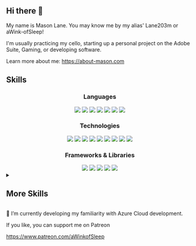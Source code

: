 ## Hi there 👋


My name is Mason Lane. You may know me by my alias' Lane203m or aWink-ofSleep! 
 
I'm usually practicing my cello, starting up a personal project on the Adobe Suite, Gaming, or developing software. 

Learn more about me: https://about-mason.com




## Skills

<div align="center">
  <h3>Languages</h2>
</div>
<div align="center">
     <img src="https://img.shields.io/badge/c%23-%23239120.svg?style=for-the-badge&logo=c-sharp&logoColor=white" > 
     <img src="https://img.shields.io/badge/css3-%231572B6.svg?style=for-the-badge&logo=css3&logoColor=white" > 
     <img src="https://img.shields.io/badge/typescript-%23007ACC.svg?style=for-the-badge&logo=typescript&logoColor=white" > 
     <img src="https://img.shields.io/badge/javascript-%23323330.svg?style=for-the-badge&logo=javascript&logoColor=%23F7DF1E" > 
     <img src="https://img.shields.io/badge/html5-%23E34F26.svg?style=for-the-badge&logo=html5&logoColor=white" > 
     <img src="https://img.shields.io/badge/yaml-%23ffffff.svg?style=for-the-badge&logo=yaml&logoColor=151515" > 
     <img src="https://img.shields.io/badge/jquery-%230769AD.svg?style=for-the-badge&logo=jquery&logoColor=white" >
</div>

<div align="center">
  <h3>Technologies</h2>
</div>
<div align="center">
     <img src="https://img.shields.io/badge/mysql-%2300f.svg?style=for-the-badge&logo=mysql&logoColor=white" > 
     <img src="https://img.shields.io/badge/Microsoft%20SQL%20Server-CC2927?style=for-the-badge&logo=microsoft%20sql%20server&logoColor=white" > 
     <img src="https://img.shields.io/badge/azure-%230072C6.svg?style=for-the-badge&logo=microsoftazure&logoColor=white" > 
     <img src="https://img.shields.io/badge/NPM-%23CB3837.svg?style=for-the-badge&logo=npm&logoColor=white" > 
     <img src="https://img.shields.io/badge/docker-%230db7ed.svg?style=for-the-badge&logo=docker&logoColor=white" > 
     <img src="https://img.shields.io/badge/figma-%23F24E1E.svg?style=for-the-badge&logo=figma&logoColor=white" > 
     <img src="https://img.shields.io/badge/-Swagger-%23Clojure?style=for-the-badge&logo=swagger&logoColor=white" > 
     <img src="https://img.shields.io/badge/github-%23121011.svg?style=for-the-badge&logo=github&logoColor=white" > 
     <img src="https://img.shields.io/badge/github%20actions-%232671E5.svg?style=for-the-badge&logo=githubactions&logoColor=white" > 
</div>

<div align="center">
  <h3>Frameworks & Libraries</h2>
</div>
<div align="center">
     <img src="https://img.shields.io/badge/react-%2320232a.svg?style=for-the-badge&logo=react&logoColor=%2361DAFB" >
     <img src="https://img.shields.io/badge/-React%20Query-FF4154?style=for-the-badge&logo=react%20query&logoColor=white" >
     <img src="https://img.shields.io/badge/React_Router-CA4245?style=for-the-badge&logo=react-router&logoColor=white" >
     <img src="https://img.shields.io/badge/.NET-5C2D91?style=for-the-badge&logo=.net&logoColor=white" >
     <img src="https://img.shields.io/badge/bootstrap-%238511FA.svg?style=for-the-badge&logo=bootstrap&logoColor=white">
</div>

<details>
 <summary><h2>More Skills</h2></summary>
<be>
 
| Languages | Technologies | Frameworks & Libraries | IDEs | Operating Systems |
|:-------------------|:-------------------|:-------------------|:-------------------|:-------------------|
| Python, C++, C, Dart, Java, PHP    | SQLite, AWS, AmazonDynamoDB, Apache, Jupyter Notebook, Nginx, Kubernetes, GitLab, Jira, Anaconda, Storybook, Adobe Creative Cloud, Microsoft Office, Canva | NodeJS, Unity, Electron.js, Flutter, TensorFlow, scikit-learn, Pandas, NumPy, Matplotlib, Matplotlib     | Visual Studio Code, Visual Studio | Windows, Linux, Cent OS |


</details>






🔭 I’m currently developing my familiarity with Azure Cloud development. 

If you like, you can support me on Patreon

https://www.patreon.com/aWinkofSleep
<!--
**lane203m/lane203m** is a ✨ _special_ ✨ repository because its `README.md` (this file" > appears on your GitHub profile.

Here are some ideas to get you started:

- 🔭 I’m currently working on ...
- 🌱 I’m currently learning ...
- 👯 I’m looking to collaborate on ...
- 🤔 I’m looking for help with ...
- 💬 Ask me about ...
- 📫 How to reach me: ...
- 😄 Pronouns: ...
- ⚡ Fun fact: ...
-->
